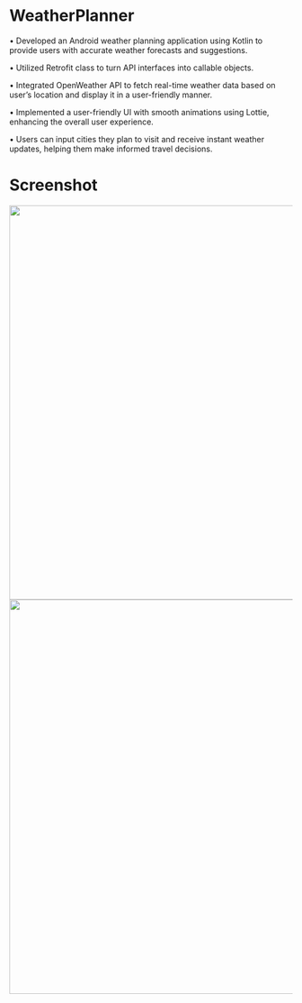 # WeatherPlanner
• Developed an Android weather planning application using Kotlin to provide users with accurate weather forecasts and
suggestions.

• Utilized Retrofit class to turn API interfaces into callable objects.

• Integrated OpenWeather API to fetch real-time weather data based on user’s location and display it in a user-friendly
manner.

• Implemented a user-friendly UI with smooth animations using Lottie, enhancing the overall user experience.

• Users can input cities they plan to visit and receive instant weather updates, helping them make informed travel
decisions.

# Screenshot
 
 <img src="https://github.com/dpns-hu/WeatherPlanner/assets/87715530/db9d00e8-e407-4a55-b13f-97907e631921" width="700">
 
 
  <img src="https://github.com/dpns-hu/WeatherPlanner/assets/87715530/e4a8e3be-6040-424c-b9eb-8429898d990f" width="700">
  
